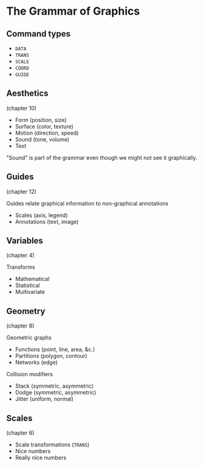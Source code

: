 The Grammar of Graphics
======

## Command types

* `DATA`
* `TRANS`
* `SCALE`
* `COORD`
* `GUIDE`

## Aesthetics
(chapter 10)

* Form (position, size)
* Surface (color, texture)
* Motion (direction, speed)
* Sound (tone, volume)
* Text

"Sound" is part of the grammar even
though we might not see it graphically.

## Guides
(chapter 12)

Guides relate graphical information to
non-graphical annotations

* Scales (axis, legend)
* Annotations (text, image)

## Variables
(chapter 4)

Transforms

* Mathematical
* Statistical
* Multivariate

## Geometry
(chapter 8)

Geometric graphs

* Functions (point, line, area, &c.)
* Partitions (polygon, contour)
* Networks (edge)

Collision modifiers

* Stack (symmetric, asymmetric)
* Dodge (symmetric, asymmetric)
* Jitter (uniform, normal)

## Scales
(chapter 6)

* Scale transformations (`TRANS`)
* Nice numbers
* Really nice numbers
